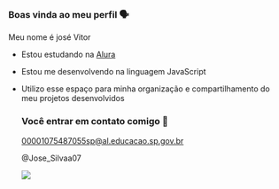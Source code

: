 ### Boas vinda ao meu perfil 🗣️

Meu nome é josé Vitor

- Estou estudando na [Alura](https://www.alura.com.br)
- Estou me desenvolvendo na linguagem JavaScript
- Utilizo esse espaço para minha organização e compartilhamento do meu projetos desenvolvidos

  ### Você entrar em contato comigo 📧

   00001075487055sp@al.educacao.sp.gov.br

  @Jose_Silvaa07

  ![](https://media1.tenor.com/m/Z0_XOgJk9X8AAAAd/love-deadpool.gif)
